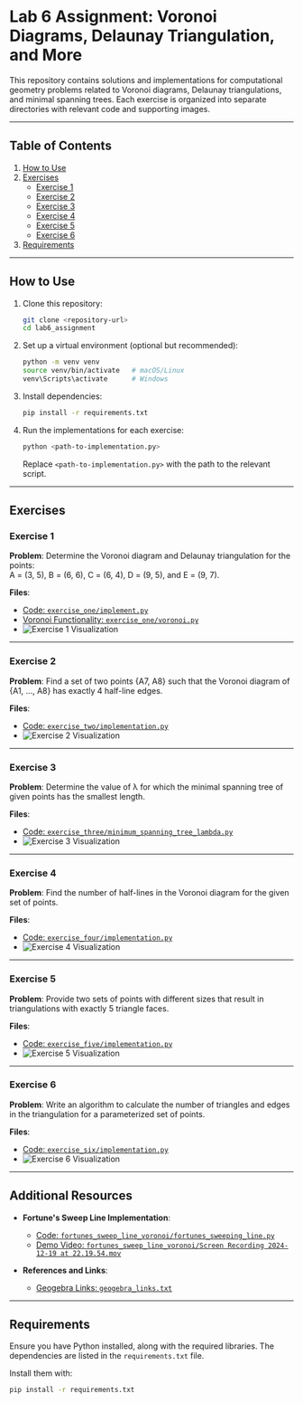 # Lab 6 Assignment: Voronoi Diagrams, Delaunay Triangulation, and More

This repository contains solutions and implementations for computational geometry problems related to Voronoi diagrams, Delaunay triangulations, and minimal spanning trees. Each exercise is organized into separate directories with relevant code and supporting images.

---

## Table of Contents
1. [How to Use](#how-to-use)
2. [Exercises](#exercises)
   - [Exercise 1](#exercise-1)
   - [Exercise 2](#exercise-2)
   - [Exercise 3](#exercise-3)
   - [Exercise 4](#exercise-4)
   - [Exercise 5](#exercise-5)
   - [Exercise 6](#exercise-6)
3. [Requirements](#requirements)


---

## How to Use

1. Clone this repository:
   ```bash
   git clone <repository-url>
   cd lab6_assignment
   ```

2. Set up a virtual environment (optional but recommended):
   ```bash
   python -m venv venv
   source venv/bin/activate   # macOS/Linux
   venv\Scripts\activate      # Windows
   ```

3. Install dependencies:
   ```bash
   pip install -r requirements.txt
   ```

4. Run the implementations for each exercise:
   ```bash
   python <path-to-implementation.py>
   ```

   Replace `<path-to-implementation.py>` with the path to the relevant script.

---

## Exercises

### Exercise 1
**Problem**: Determine the Voronoi diagram and Delaunay triangulation for the points:  
A = (3, 5), B = (6, 6), C = (6, 4), D = (9, 5), and E = (9, 7).  

**Files**:
- [Code: `exercise_one/implement.py`](./exercise_one/implement.py)
- [Voronoi Functionality: `exercise_one/voronoi.py`](./exercise_one/voronoi.py)
- ![Exercise 1 Visualization](./exercise_one/3graphs_exercise_1.png)

---

### Exercise 2
**Problem**: Find a set of two points {A7, A8} such that the Voronoi diagram of {A1, ..., A8} has exactly 4 half-line edges.  

**Files**:
- [Code: `exercise_two/implementation.py`](./exercise_two/implementation.py)
- ![Exercise 2 Visualization](./exercise_two/ex_2.png)

---

### Exercise 3
**Problem**: Determine the value of λ for which the minimal spanning tree of given points has the smallest length.  

**Files**:
- [Code: `exercise_three/minimum_spanning_tree_lambda.py`](./exercise_three/minimum_spanning_tree_lambda.py)
- ![Exercise 3 Visualization](./exercise_three/ex3_2.png)

---

### Exercise 4
**Problem**: Find the number of half-lines in the Voronoi diagram for the given set of points.  

**Files**:
- [Code: `exercise_four/implementation.py`](./exercise_four/implementation.py)
- ![Exercise 4 Visualization](./exercise_four/ex4.png)

---

### Exercise 5
**Problem**: Provide two sets of points with different sizes that result in triangulations with exactly 5 triangle faces.  

**Files**:
- [Code: `exercise_five/implementation.py`](./exercise_five/implementation.py)
- ![Exercise 5 Visualization](./exercise_five/ex5.png)

---

### Exercise 6
**Problem**: Write an algorithm to calculate the number of triangles and edges in the triangulation for a parameterized set of points.  

**Files**:
- [Code: `exercise_six/implementation.py`](./exercise_six/implementation.py)
- ![Exercise 6 Visualization](./exercise_six/ex6.png)

---

## Additional Resources

- **Fortune's Sweep Line Implementation**:
  - [Code: `fortunes_sweep_line_voronoi/fortunes_sweeping_line.py`](./fortunes_sweep_line_voronoi/fortunes_sweeping_line.py)
  - [Demo Video: `fortunes_sweep_line_voronoi/Screen Recording 2024-12-19 at 22.19.54.mov`](./fortunes_sweep_line_voronoi/Screen%20Recording%202024-12-19%20at%2022.19.54.mov)

- **References and Links**:  
  - [Geogebra Links: `geogebra_links.txt`](./geogebra_links.txt)

---

## Requirements

Ensure you have Python installed, along with the required libraries. The dependencies are listed in the `requirements.txt` file.

Install them with:
```bash
pip install -r requirements.txt
```
